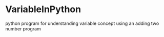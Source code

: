 # VariableInPython
python program for understanding variable concept using an adding two number program
